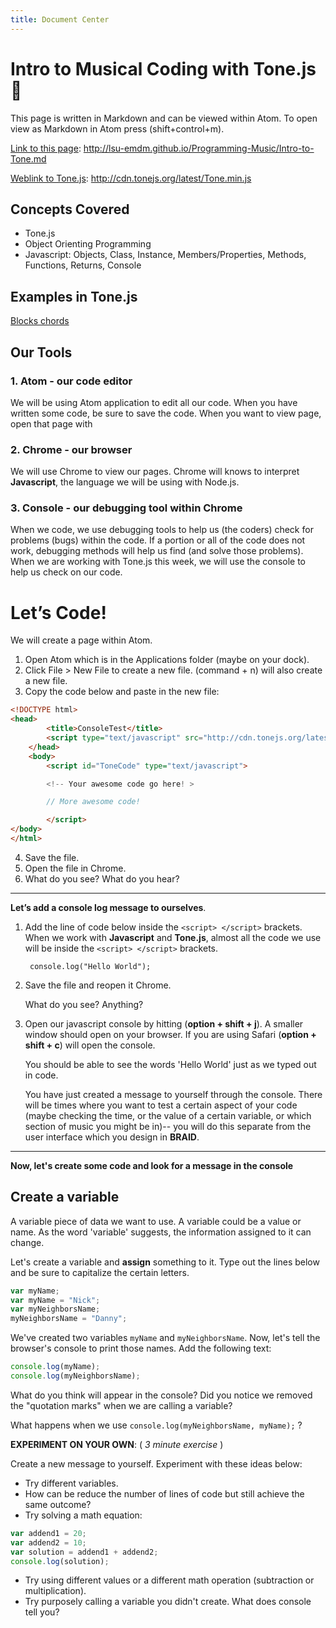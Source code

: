 ```yaml
---
title: Document Center
---
```


# Intro to Musical Coding with Tone.js :musical_note:
This page is written in Markdown and can be viewed within Atom. To open view as Markdown in Atom press (shift+control+m).

[Link to this page](http://lsu-emdm.github.io/Programming-Music/Intro-to-Tone.md): http://lsu-emdm.github.io/Programming-Music/Intro-to-Tone.md

[Weblink to Tone.js](http://cdn.tonejs.org/latest/Tone.min.js): http://cdn.tonejs.org/latest/Tone.min.js


## Concepts Covered
- Tone.js
- Object Orienting Programming
- Javascript: Objects, Class, Instance, Members/Properties, Methods, Functions, Returns, Console

## Examples in Tone.js
[Blocks chords](htt://somewhere.com)

## Our Tools
### 1.	Atom - our code editor
We will be using Atom application to edit all our code.
When you have written some code, be sure to save the code.
When you want to view page, open that page with
### 2.	Chrome - our browser
We will use Chrome to view our pages. Chrome will knows to interpret **Javascript**, the language we will be using with Node.js.
### 3.	Console - our debugging tool within Chrome
When we code, we use debugging tools to help us (the coders) check for problems (bugs) within the code. If a portion or all of the code does not work, debugging methods will help us find (and solve those problems). When we are working with Tone.js this week, we will use the console to help us check on our code.

# Let’s Code!
We will create a page within Atom.
1. Open Atom which is in the Applications folder (maybe on your dock).
2. Click File > New File to create a new file. (command + n) will also create a new file.
3. Copy the code below and paste in the new file: 
```html
<!DOCTYPE html>
<head>
		<title>ConsoleTest</title>
		<script type="text/javascript" src="http://cdn.tonejs.org/latest/Tone.min.js"></script>
	</head>
	<body>
		<script id="ToneCode" type="text/javascript">

		<!-- Your awesome code go here! >

		// More awesome code!

		</script>
</body>
</html>
```
4. Save the file.
5. Open the file in Chrome.
6. What do you see? What do you hear?

----

**Let’s add a console log message to ourselves**.

1. Add the line of code below inside the `<script> </script>` brackets. When we work with **Javascript** and **Tone.js**, almost all the code we use will be inside the `<script> </script>` brackets.

		console.log("Hello World");

2. Save the file and reopen it Chrome.

	What do you see? Anything?

3. Open our javascript console by hitting (**option + shift + j**). A smaller window should open on your browser. If you are using Safari (**option + shift + c**) will open the console.

	You should be able to see the words 'Hello World' just as we typed out in code.

	You have just created a message to yourself through the console. There will be times where you want to test a certain aspect of your code (maybe checking the time, or the value of a certain variable, or which section of music you might be in)-- you will do this separate from the user interface which you design in **BRAID**.

-----

**Now, let's create some code and look for a message in the console**

## Create a variable
A variable piece of data we want to use. A variable could be a value or name. As the word 'variable' suggests, the information assigned to it can change.

Let's create a variable and **assign** something to it. Type out the lines below and be sure to capitalize the certain letters.
```javascript
var myName;
var myName = "Nick";
var myNeighborsName;
myNeighborsName = "Danny";
```

We've created two variables `myName` and `myNeighborsName`. Now, let's tell the browser's console to print those names. Add the following text:

```javascript
console.log(myName);
console.log(myNeighborsName);
```

What do you think will appear in the console? Did you notice we removed the "quotation marks" when we are calling a variable?

What happens when we use `console.log(myNeighborsName, myName);`   ?

**EXPERIMENT ON YOUR OWN**: ( *3 minute exercise* )

Create a new message to yourself. Experiment with these ideas below:
- Try different variables.
- How can be reduce the number of lines of code but still achieve the same outcome?
- Try solving a math equation:
```javascript
var addend1 = 20;
var addend2 = 10;
var solution = addend1 + addend2;
console.log(solution);
```
- Try using different values or a different math operation (subtraction or multiplication).
- Try purposely calling a variable you didn't create. What does console tell you?

